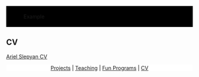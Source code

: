 <style>
body {
  background-image: url('/pictures/dict_background_white.png'); background-size: 2000px;
}
</style>

<div style="background-color:#000000; text-align:left; vertical-align: middle; padding:20px 47px;"> Example </div>



## CV

[Ariel Slepyan CV](/files/cv.pdf)

<p align="center" style="color: black; background-color: white;">
  <a href="http://arielslepyan.me/Projects">Projects</a> |
  <a href="http://arielslepyan.me/Teaching">Teaching</a> |
  <a href="http://arielslepyan.me/Fun">Fun Programs</a> |
  <a href="http://arielslepyan.me/CV">CV</a> 
</p>
